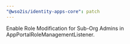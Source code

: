 ```yaml
---
"@wso2is/identity-apps-core": patch
---
```


Enable Role Modification for Sub-Org Admins in AppPortalRoleManagementListener.
